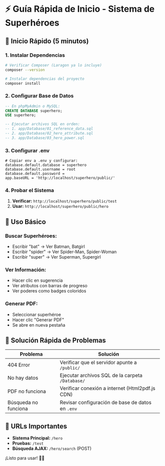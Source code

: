 # ⚡ Guía Rápida de Inicio - Sistema de Superhéroes

## 🚀 Inicio Rápido (5 minutos)

### **1. Instalar Dependencias**
```bash
# Verificar Composer (Laragon ya lo incluye)
composer --version

# Instalar dependencias del proyecto
composer install
```

### **2. Configurar Base de Datos**
```sql
-- En phpMyAdmin o MySQL:
CREATE DATABASE superhero;
USE superhero;

-- Ejecutar archivos SQL en orden:
-- 1. app/Database/01_reference_data.sql
-- 2. app/Database/02_hero_attribute.sql  
-- 3. app/Database/03_hero_power.sql
```

### **3. Configurar .env**
```env
# Copiar env a .env y configurar:
database.default.database = superhero
database.default.username = root
database.default.password = 
app.baseURL = 'http://localhost/superhero/public/'
```

### **4. Probar el Sistema**
1. **Verificar:** `http://localhost/superhero/public/test`
2. **Usar:** `http://localhost/superhero/public/hero`

## 🎯 Uso Básico

### **Buscar Superhéroes:**
- Escribir "bat" → Ver Batman, Batgirl
- Escribir "spider" → Ver Spider-Man, Spider-Woman
- Escribir "super" → Ver Superman, Supergirl

### **Ver Información:**
- Hacer clic en sugerencia
- Ver atributos con barras de progreso
- Ver poderes como badges coloridos

### **Generar PDF:**
- Seleccionar superhéroe
- Hacer clic "Generar PDF"
- Se abre en nueva pestaña

## 🔧 Solución Rápida de Problemas

| Problema | Solución |
|----------|----------|
| 404 Error | Verificar que el servidor apunte a `/public/` |
| No hay datos | Ejecutar archivos SQL de la carpeta `/Database/` |
| PDF no funciona | Verificar conexión a internet (Html2pdf.js CDN) |
| Búsqueda no funciona | Revisar configuración de base de datos en `.env` |

## 📱 URLs Importantes

- **Sistema Principal:** `/hero`
- **Pruebas:** `/test`
- **Búsqueda AJAX:** `/hero/search` (POST)

¡Listo para usar! 🦸‍♂️
